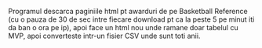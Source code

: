 Programul descarca paginiile html pt awarduri de pe Basketball Reference (cu o pauza de 30 de sec intre fiecare download pt ca la peste 5 pe minut iti da ban o ora pe ip), apoi face un html nou unde ramane doar tabelul cu MVP, apoi converteste intr-un fisier CSV unde sunt toti anii.
